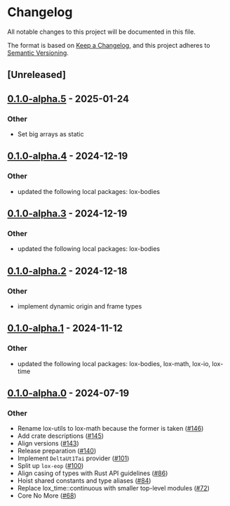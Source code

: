 # Changelog
All notable changes to this project will be documented in this file.

The format is based on [Keep a Changelog](https://keepachangelog.com/en/1.0.0/),
and this project adheres to [Semantic Versioning](https://semver.org/spec/v2.0.0.html).

## [Unreleased]

## [0.1.0-alpha.5](https://github.com/lox-space/lox/compare/lox-earth-v0.1.0-alpha.4...lox-earth-v0.1.0-alpha.5) - 2025-01-24

### Other

- Set big arrays as static

## [0.1.0-alpha.4](https://github.com/lox-space/lox/compare/lox-earth-v0.1.0-alpha.3...lox-earth-v0.1.0-alpha.4) - 2024-12-19

### Other

- updated the following local packages: lox-bodies

## [0.1.0-alpha.3](https://github.com/lox-space/lox/compare/lox-earth-v0.1.0-alpha.2...lox-earth-v0.1.0-alpha.3) - 2024-12-19

### Other

- updated the following local packages: lox-bodies

## [0.1.0-alpha.2](https://github.com/lox-space/lox/compare/lox-earth-v0.1.0-alpha.1...lox-earth-v0.1.0-alpha.2) - 2024-12-18

### Other

- implement dynamic origin and frame types

## [0.1.0-alpha.1](https://github.com/lox-space/lox/compare/lox-earth-v0.1.0-alpha.0...lox-earth-v0.1.0-alpha.1) - 2024-11-12

### Other

- updated the following local packages: lox-bodies, lox-math, lox-io, lox-time

## [0.1.0-alpha.0](https://github.com/lox-space/lox/releases/tag/lox-earth-v0.1.0-alpha.0) - 2024-07-19

### Other
- Rename lox-utils to lox-math because the former is taken ([#146](https://github.com/lox-space/lox/pull/146))
- Add crate descriptions ([#145](https://github.com/lox-space/lox/pull/145))
- Align versions ([#143](https://github.com/lox-space/lox/pull/143))
- Release preparation ([#140](https://github.com/lox-space/lox/pull/140))
- Implement `DeltaUt1Tai` provider ([#101](https://github.com/lox-space/lox/pull/101))
- Split up `lox-eop` ([#100](https://github.com/lox-space/lox/pull/100))
- Align casing of types with Rust API guidelines ([#86](https://github.com/lox-space/lox/pull/86))
- Hoist shared constants and type aliases ([#84](https://github.com/lox-space/lox/pull/84))
- Replace lox_time::continuous with smaller top-level modules ([#72](https://github.com/lox-space/lox/pull/72))
- Core No More ([#68](https://github.com/lox-space/lox/pull/68))
